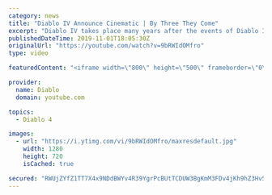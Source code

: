 ```yaml
---
category: news
title: "Diablo IV Announce Cinematic | By Three They Come"
excerpt: "Diablo IV takes place many years after the events of Diablo III, after millions have been slaughtered by the actions of the High Heavens and Burning Hells alike."
publishedDateTime: 2019-11-01T18:05:30Z
originalUrl: "https://youtube.com/watch?v=9bRWIdOMfro"
type: video

featuredContent: "<iframe width=\"800\" height=\"500\" frameborder=\"0\" src=\"https://www.youtube.com/embed/9bRWIdOMfro\" allow=\"accelerometer; autoplay; encrypted-media; gyroscope; picture-in-picture\" allowfullscreen></iframe>"

provider:
  name: Diablo
  domain: youtube.com

topics:
  - Diablo 4

images:
  - url: "https://i.ytimg.com/vi/9bRWIdOMfro/maxresdefault.jpg"
    width: 1280
    height: 720
    isCached: true

secured: "RWUjZYfZ1TT7X4x9NDdBWYv4R39YgrPcBUtTCDUW3BgKmM3FDv4jKh9hZ3HvSQfRSz3f1WMFXqxBLKTmvKv80R0pNLKp0ab7Wa2L1db67xeBgcZScdkGPuTec7kg9l18LiCJEgV+af/j+fIWsCHSv1oL72JYWrWtFibbHsKKXhVkvT/uicg/Yztdlc0+EBrxC+zvzPRB679/soTgn29bTP+fAVXiR5tN9Oy2qzWD2M74YJ95HkhBmDPlah1PnIbgDSqFf9lz//D4aJNOascudxQWlEBc+yb3GCoAdh9nfFdWafDU8F59J0qi4w/sdR8OPUdLf9g9/vvCml5/rg7lftjvgJ7ZL8yxZ1QfrsKf+5RZiiB+D9kwoq6REKLUDXHb/0CLt0QlUYPo75eOhn9p2rXfETfB4dNWBDdE+Xvm7eamlljo+gw5hdDxwNEiBf8m;ph2xDkYGh9uLUwElbYbeBg=="
---
```


